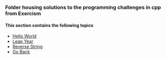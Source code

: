 ### Folder housing solutions to the programming challenges in cpp from Exercism
#### This section contains the following topics
- [Hello World](./hello-world/hello_world.cpp)
- [Leap Year](./leap/leap.cpp)
- [Reverse String](./reverse-string/reverse_string.cpp)
- [Go Back](../readme.md)